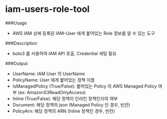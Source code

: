 # iam-users-role-tool

###Usage
  - AWS IAM 상에 등록된 IAM-User 에게 붙어있는 Role 정보를 알 수 있는 도구

###Description
  - boto3 를 사용하여 IAM API 호출, Credential 세팅 필요

###Output
  - UserName: IAM User 의 UserName
  - PolicyName: User 에게 붙어있는 정책 이름
  - IsManagedPolicy (True/False): 붙어있는 Policy 의 AWS Managed Policy 여부 (ex: AmazonS3ReadOnlyAccess)
  - Inline (True/False): 해당 정책이 인라인 정책인지의 여부
  - Document: 해당 정책의 json (Managed Policy 인 경우, 빈칸)
  - PolicyArn: 해당 정책의 ARN (Inline 정책인 경우, 빈칸)
